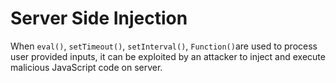 Server Side Injection
==

When `eval()`, `setTimeout()`, `setInterval()`, `Function()`are used to
process user provided inputs, it can be exploited by an attacker to inject and
execute malicious JavaScript code on server.